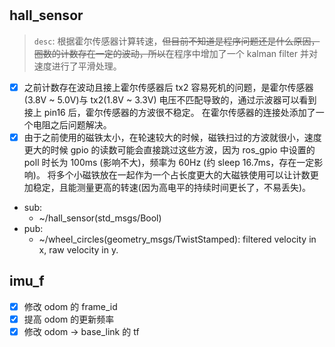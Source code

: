 # 

## hall_sensor

> `desc`: 根据霍尔传感器计算转速，~~但目前不知道是程序问题还是什么原因，圈数的计数存在一定的波动，所以~~在程序中增加了一个 kalman filter 并对速度进行了平滑处理。

- [x] 之前计数存在波动且接上霍尔传感器后 tx2 容易死机的问题，是霍尔传感器(3.8V ~ 5.0V)与 tx2(1.8V ~ 3.3V) 电压不匹配导致的，通过示波器可以看到接上 pin16 后，霍尔传感器的方波很不稳定。 在霍尔传感器的连接处添加了一个电阻之后问题解决。
- [x] 由于之前使用的磁铁太小，在轮速较大的时候，磁铁扫过的方波就很小，速度更大的时候 gpio 的读数可能会直接跳过这些方波，因为 ros_gpio 中设置的 poll 时长为 100ms (影响不大)，频率为 60Hz (约 sleep 16.7ms，存在一定影响)。 将多个小磁铁放在一起作为一个占长度更大的大磁铁使用可以让计数更加稳定，且能测量更高的转速(因为高电平的持续时间更长了，不易丢失)。

- sub: 
  - ~/hall_sensor(std_msgs/Bool)
- pub: 
  - ~/wheel_circles(geometry_msgs/TwistStamped): filtered velocity in x, raw velocity in y.

## imu_f

- [x] 修改 odom 的 frame_id
- [x] 提高 odom 的更新频率
- [x] 修改 odom -> base_link 的 tf